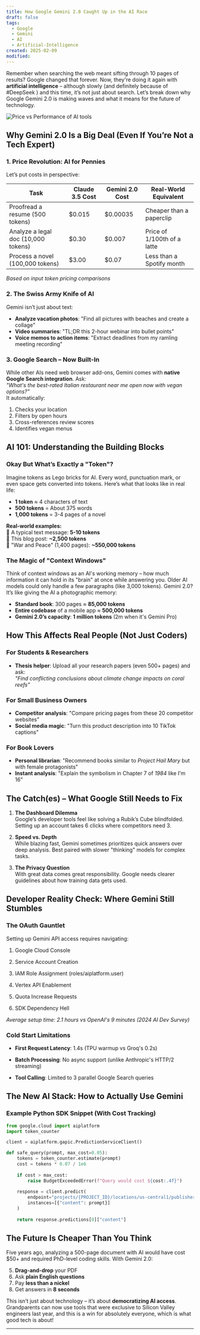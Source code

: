```yaml
---
title: How Google Gemini 2.0 Caught Up in the AI Race
draft: false
tags:
  - Google
  - Gemini
  - AI
  - Artificial-Intelligence
created: 2025-02-09
modified:
---
```

Remember when searching the web meant sifting through 10 pages of results? Google changed that forever. Now, they're doing it again with **artificial intelligence** – although slowly (and definitely because of #DeepSeek ) and this time, it’s not just about search. Let’s break down why Google Gemini 2.0 is making waves and what it means for the future of technology.

![Price vs Performance of AI tools](https://files.catbox.moe/axkmtq.png)

## Why Gemini 2.0 Is a Big Deal (Even If You’re Not a Tech Expert)

### 1. **Price Revolution: AI for Pennies**
Let’s put costs in perspective:  

| Task                                | Claude 3.5 Cost | Gemini 2.0 Cost | Real-World Equivalent       |
|-------------------------------------|-----------------|------------------|-----------------------------|
| Proofread a resume (500 tokens)     | $0.015          | $0.00035         | Cheaper than a paperclip    |
| Analyze a legal doc (10,000 tokens) | $0.30           | $0.007           | Price of 1/100th of a latte |
| Process a novel (100,000 tokens)    | $3.00           | $0.07            | Less than a Spotify month   |

*Based on input token pricing comparisons*

### 2. **The Swiss Army Knife of AI**
Gemini isn’t just about text:
- **Analyze vacation photos**: "Find all pictures with beaches and create a collage"  
- **Video summaries**: "TL;DR this 2-hour webinar into bullet points"  
- **Voice memos to action items**: "Extract deadlines from my ramling meeting recording"

### 3. **Google Search – Now Built-In**
While other AIs need web browser add-ons, Gemini comes with **native Google Search integration**. Ask:  
_"What's the best-rated Italian restaurant near me open now with vegan options?"_  
It automatically:  
1. Checks your location  
2. Filters by open hours  
3. Cross-references review scores  
4. Identifies vegan menus  

## AI 101: Understanding the Building Blocks

### Okay But What’s Exactly a "Token"?
Imagine tokens as Lego bricks for AI. Every word, punctuation mark, or even space gets converted into tokens. Here’s what that looks like in real life:

- **1 token** ≈ 4 characters of text  
- **500 tokens** = About 375 words  
- **1,000 tokens** = 3-4 pages of a novel  

**Real-world examples:**  
🔹 A typical text message: **5-10 tokens**  
🔹 This blog post: **~2,500 tokens**  
🔹 "War and Peace" (1,400 pages): **~550,000 tokens**

### The Magic of "Context Windows"
Think of context windows as an AI's working memory – how much information it can hold in its "brain" at once while answering you. Older AI models could only handle a few paragraphs (like 3,000 tokens). Gemini 2.0? It’s like giving the AI a photographic memory:

- **Standard book**: 300 pages ≈ **85,000 tokens**  
- **Entire codebase** of a mobile app ≈ **500,000 tokens**  
- **Gemini 2.0’s capacity**: **1 million tokens** (2m when it's Gemini Pro)

## How This Affects Real People (Not Just Coders)

### For Students & Researchers
- **Thesis helper**: Upload all your research papers (even 500+ pages) and ask:  
  _"Find conflicting conclusions about climate change impacts on coral reefs"_  

### For Small Business Owners
- **Competitor analysis**: "Compare pricing pages from these 20 competitor websites"  
- **Social media magic**: "Turn this product description into 10 TikTok captions"  

### For Book Lovers
- **Personal librarian**: "Recommend books similar to _Project Hail Mary_ but with female protagonists"  
- **Instant analysis**: "Explain the symbolism in Chapter 7 of _1984_ like I'm 16"  

## The Catch(es) – What Google Still Needs to Fix

1. **The Dashboard Dilemma**  
   Google’s developer tools feel like solving a Rubik’s Cube blindfolded. Setting up an account takes 6 clicks where competitors need 3.

2. **Speed vs. Depth**  
   While blazing fast, Gemini sometimes prioritizes quick answers over deep analysis. Best paired with slower "thinking" models for complex tasks.

3. **The Privacy Question**  
   With great data comes great responsibility. Google needs clearer guidelines about how training data gets used.

## Developer Reality Check: Where Gemini Still Stumbles

### The OAuth Gauntlet

Setting up Gemini API access requires navigating:

1. Google Cloud Console
    
2. Service Account Creation
    
3. IAM Role Assignment (roles/aiplatform.user)
    
4. Vertex API Enablement
    
5. Quota Increase Requests
    
6. SDK Dependency Hell
    

_Average setup time: 2.1 hours vs OpenAI's 9 minutes (2024 AI Dev Survey)_

### Cold Start Limitations

- **First Request Latency**: 1.4s (TPU warmup vs Groq's 0.2s)
    
- **Batch Processing**: No async support (unlike Anthropic's HTTP/2 streaming)
    
- **Tool Calling**: Limited to 3 parallel Google Search queries

## The New AI Stack: How to Actually Use Gemini

### Example Python SDK Snippet (With Cost Tracking)

```python
from google.cloud import aiplatform
import token_counter

client = aiplatform.gapic.PredictionServiceClient()

def safe_query(prompt, max_cost=0.05):
    tokens = token_counter.estimate(prompt)
    cost = tokens * 0.07 / 1e6
    
    if cost > max_cost:
        raise BudgetExceededError(f"Query would cost ${cost:.4f}")
    
    response = client.predict(
        endpoint="projects/{PROJECT_ID}/locations/us-central1/publishers/google/models/gemini-2.0",
        instances=[{"content": prompt}]
    )
    
    return response.predictions[0]["content"]
```

## The Future Is Cheaper Than You Think

Five years ago, analyzing a 500-page document with AI would have cost $50+ and required PhD-level coding skills. With Gemini 2.0:  

5. **Drag-and-drop** your PDF  
6. Ask **plain English questions**  
7. Pay **less than a nickel**  
8. Get answers in **8 seconds**  

This isn’t just about technology – it’s about **democratizing AI access**. Grandparents can now use tools that were exclusive to Silicon Valley engineers last year, and this is a win for absolutely everyone, which is what good tech is about!

---

